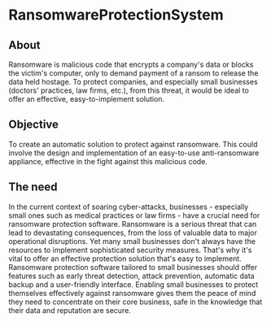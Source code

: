 # RansomwareProtectionSystem
## About
Ransomware is malicious code that encrypts a company's data or blocks the victim's computer, only to demand payment of a ransom to release the data held hostage. To protect companies, and especially small businesses (doctors' practices, law firms, etc.), from this threat, it would be ideal to offer an effective, easy-to-implement solution.

## Objective 
To create an automatic solution to protect against ransomware.  This could involve the design and implementation of an easy-to-use anti-ransomware appliance, effective in the fight against this malicious code.

## The need
In the current context of soaring cyber-attacks, businesses - especially small ones such as medical practices or law firms - have a crucial need for ransomware protection software. Ransomware is a serious threat that can lead to devastating consequences, from the loss of valuable data to major operational disruptions. Yet many small businesses don't always have the resources to implement sophisticated security measures. That's why it's vital to offer an effective protection solution that's easy to implement. Ransomware protection software tailored to small businesses should offer features such as early threat detection, attack prevention, automatic data backup and a user-friendly interface. Enabling small businesses to protect themselves effectively against ransomware gives them the peace of mind they need to concentrate on their core business, safe in the knowledge that their data and reputation are secure.
